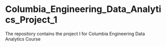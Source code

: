 # Columbia_Engineering_Data_Analytics_Project_1
The repository contains the project I for Columbia Engineering Data Analytics Course
